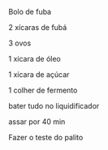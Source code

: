 Bolo de fuba



2 xícaras de fubá

3 ovos

1 xícara de óleo

1 xícara de açúcar

1 colher de fermento



bater tudo no liquidificador

assar por 40 min

Fazer o teste do palito